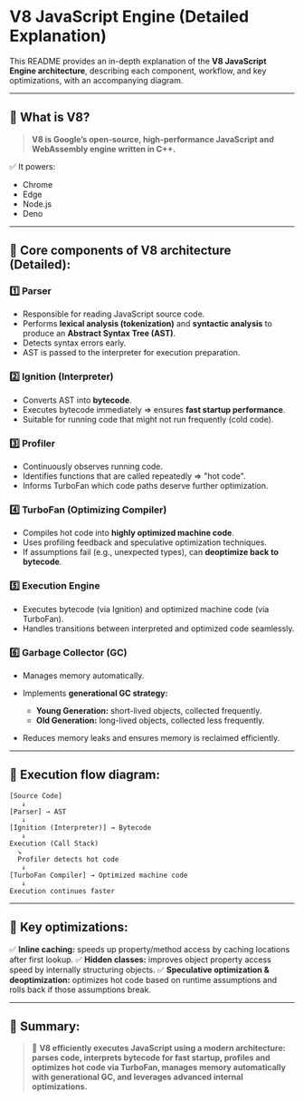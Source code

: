 # V8 JavaScript Engine (Detailed Explanation)

This README provides an in-depth explanation of the **V8 JavaScript Engine architecture**, describing each component, workflow, and key optimizations, with an accompanying diagram.

---

## 🔹 What is V8?

> **V8 is Google’s open-source, high-performance JavaScript and WebAssembly engine written in C++.**

✅ It powers:

* Chrome
* Edge
* Node.js
* Deno

---

## 🔹 Core components of V8 architecture (Detailed):

### 1️⃣ **Parser**

* Responsible for reading JavaScript source code.
* Performs **lexical analysis (tokenization)** and **syntactic analysis** to produce an **Abstract Syntax Tree (AST)**.
* Detects syntax errors early.
* AST is passed to the interpreter for execution preparation.

### 2️⃣ **Ignition (Interpreter)**

* Converts AST into **bytecode**.
* Executes bytecode immediately ⇒ ensures **fast startup performance**.
* Suitable for running code that might not run frequently (cold code).

### 3️⃣ **Profiler**

* Continuously observes running code.
* Identifies functions that are called repeatedly ⇒ "hot code".
* Informs TurboFan which code paths deserve further optimization.

### 4️⃣ **TurboFan (Optimizing Compiler)**

* Compiles hot code into **highly optimized machine code**.
* Uses profiling feedback and speculative optimization techniques.
* If assumptions fail (e.g., unexpected types), can **deoptimize back to bytecode**.

### 5️⃣ **Execution Engine**

* Executes bytecode (via Ignition) and optimized machine code (via TurboFan).
* Handles transitions between interpreted and optimized code seamlessly.

### 6️⃣ **Garbage Collector (GC)**

* Manages memory automatically.
* Implements **generational GC strategy:**

  * **Young Generation:** short-lived objects, collected frequently.
  * **Old Generation:** long-lived objects, collected less frequently.
* Reduces memory leaks and ensures memory is reclaimed efficiently.

---

## 🔹 Execution flow diagram:

```
[Source Code]
   ↓
[Parser] → AST
   ↓
[Ignition (Interpreter)] → Bytecode
   ↓
Execution (Call Stack)
  ↘
  Profiler detects hot code
   ↓
[TurboFan Compiler] → Optimized machine code
   ↓
Execution continues faster
```

---

## 🔹 Key optimizations:

✅ **Inline caching:** speeds up property/method access by caching locations after first lookup.
✅ **Hidden classes:** improves object property access speed by internally structuring objects.
✅ **Speculative optimization & deoptimization:** optimizes hot code based on runtime assumptions and rolls back if those assumptions break.

---

## 🔔 Summary:

> 🔔 **V8 efficiently executes JavaScript using a modern architecture: parses code, interprets bytecode for fast startup, profiles and optimizes hot code via TurboFan, manages memory automatically with generational GC, and leverages advanced internal optimizations.**

